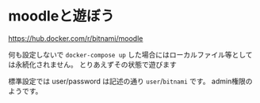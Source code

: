 # moodleと遊ぼう

https://hub.docker.com/r/bitnami/moodle

何も設定しないで `docker-compose up` した場合にはローカルファイル等としては永続化されません。
とりあえずその状態で遊びます

標準設定では user/password は記述の通り `user`/`bitnami` です。
admin権限のようです。